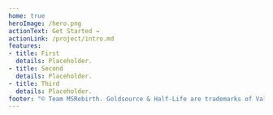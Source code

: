 ```yaml
---
home: true
heroImage: /hero.png
actionText: Get Started →
actionLink: /project/intro.md
features:
- title: First
  details: Placeholder.
- title: Second
  details: Placeholder.
- title: Third
  details: Placeholder.
footer: "© Team MSRebirth. Goldsource & Half-Life are trademarks of Valve Corporation."
---
```

